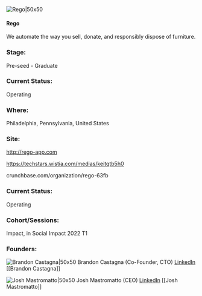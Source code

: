 

![Rego|50x50](https://apimg.techstars.com/connect/images/image_files/61eb19181bbf2f0008248eb6/original/logo.PNG)

#### Rego
We automate the way you sell, donate, and responsibly dispose of furniture.

### Stage: 
Pre-seed - Graduate 

### Current Status: 
Operating

### Where:
Philadelphia, Pennsylvania, United States

### Site:
http://rego-app.com

https://techstars.wistia.com/medias/keitqtb5h0

crunchbase.com/organization/rego-63fb

### Current Status: 
Operating

### Cohort/Sessions: 
Impact, in Social Impact 2022 T1

### Founders: 

![Brandon Castagna|50x50](https://www.f6s.com/static-resource/images/profile-placeholder-user.jpg) Brandon Castagna (Co-Founder, CTO) [LinkedIn](https://linkedin.com/in/brandon-castagna) [[Brandon Castagna]]

![Josh Mastromatto|50x50](https://www.f6s.com/static-resource/images/profile-placeholder-user.jpg) Josh Mastromatto (CEO) [LinkedIn](https://linkedin.com/in/joshuamastromatto) [[Josh Mastromatto]]


